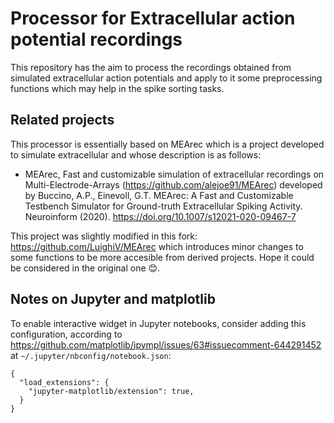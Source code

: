 # Processor for Extracellular action potential recordings

This repository has the aim to process the recordings obtained from simulated
extracellular action potentials and apply to it some preprocessing functions
which may help in the spike sorting tasks.


## Related projects

This processor is essentially based on MEArec which is a project developed to
simulate extracellular and whose description is as follows:

- MEArec, Fast and customizable simulation of extracellular recordings on Multi-Electrode-Arrays (https://github.com/alejoe91/MEArec)
 developed by Buccino, A.P., Einevoll, G.T. MEArec: A Fast and Customizable Testbench Simulator for Ground-truth Extracellular Spiking Activity. Neuroinform (2020). https://doi.org/10.1007/s12021-020-09467-7

This project was slightly modified in this fork: https://github.com/LuighiV/MEArec which introduces minor changes to some functions to be more accesible from derived projects. Hope it could be considered in the original one 😊.


## Notes on Jupyter and matplotlib

To enable interactive widget in Jupyter notebooks, consider adding this
configuration, according to https://github.com/matplotlib/ipympl/issues/63#issuecomment-644291452
at `~/.jupyter/nbconfig/notebook.json`:

```
{
  "load_extensions": {
    "jupyter-matplotlib/extension": true,
  }
}
```
